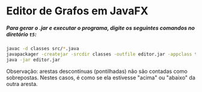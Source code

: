 # Editor de Grafos em JavaFX
##### Para gerar o .jar e executar o programa, digite os seguintes comandos no diretório `t5`:

```bash
javac -d classes src/*.java
javapackager -createjar -srcdir classes -outfile editor.jar -appclass t5.Tela
java -jar editor.jar
```

Observação: arestas descontínuas (pontilhadas) não são contadas como
sobrepostas. Nestes casos, é como se ela estivesse "acima" ou "abaixo" da outra
aresta.
